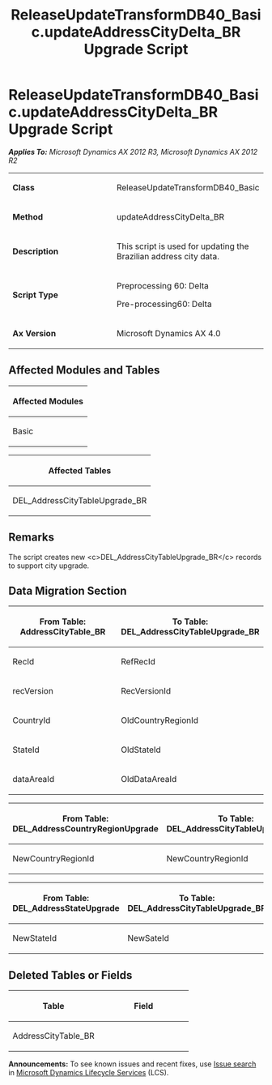 ﻿---
title: ReleaseUpdateTransformDB40_Basic.updateAddressCityDelta_BR Upgrade Script
TOCTitle: ReleaseUpdateTransformDB40_Basic.updateAddressCityDelta_BR Upgrade Script
ms:assetid: 903204e7-7cd8-452b-5dd9-f01cc5ab2e23
ms:mtpsurl: https://msdn.microsoft.com/en-us/library/JJ736559(v=AX.60)
ms:contentKeyID: 49709747
ms.date: 05/18/2015
mtps_version: v=AX.60
---

# ReleaseUpdateTransformDB40\_Basic.updateAddressCityDelta\_BR Upgrade Script 


_**Applies To:** Microsoft Dynamics AX 2012 R3, Microsoft Dynamics AX 2012 R2_

<table>
<colgroup>
<col style="width: 50%" />
<col style="width: 50%" />
</colgroup>
<tbody>
<tr class="odd">
<td><p><strong>Class</strong></p></td>
<td><p>ReleaseUpdateTransformDB40_Basic</p></td>
</tr>
<tr class="even">
<td><p><strong>Method</strong></p></td>
<td><p>updateAddressCityDelta_BR</p></td>
</tr>
<tr class="odd">
<td><p><strong>Description</strong></p></td>
<td><p>This script is used for updating the Brazilian address city data.</p></td>
</tr>
<tr class="even">
<td><p><strong>Script Type</strong></p></td>
<td><p>Preprocessing 60: Delta</p>
<p>Pre-processing60: Delta</p></td>
</tr>
<tr class="odd">
<td><p><strong>Ax Version</strong></p></td>
<td><p>Microsoft Dynamics AX 4.0</p></td>
</tr>
</tbody>
</table>


## Affected Modules and Tables

<table>
<colgroup>
<col style="width: 100%" />
</colgroup>
<thead>
<tr class="header">
<th><p>Affected Modules</p></th>
</tr>
</thead>
<tbody>
<tr class="odd">
<td><p>Basic</p></td>
</tr>
</tbody>
</table>


<table>
<colgroup>
<col style="width: 100%" />
</colgroup>
<thead>
<tr class="header">
<th><p>Affected Tables</p></th>
</tr>
</thead>
<tbody>
<tr class="odd">
<td><p>DEL_AddressCityTableUpgrade_BR</p></td>
</tr>
</tbody>
</table>


## Remarks

The script creates new \<c\>DEL\_AddressCityTableUpgrade\_BR\</c\> records to support city upgrade.

## Data Migration Section

<table>
<colgroup>
<col style="width: 50%" />
<col style="width: 50%" />
</colgroup>
<thead>
<tr class="header">
<th><p>From Table: AddressCityTable_BR</p></th>
<th><p>To Table: DEL_AddressCityTableUpgrade_BR</p></th>
</tr>
</thead>
<tbody>
<tr class="odd">
<td><p>RecId</p></td>
<td><p>RefRecId</p></td>
</tr>
<tr class="even">
<td><p>recVersion</p></td>
<td><p>RecVersionId</p></td>
</tr>
<tr class="odd">
<td><p>CountryId</p></td>
<td><p>OldCountryRegionId</p></td>
</tr>
<tr class="even">
<td><p>StateId</p></td>
<td><p>OldStateId</p></td>
</tr>
<tr class="odd">
<td><p>dataAreaId</p></td>
<td><p>OldDataAreaId</p></td>
</tr>
</tbody>
</table>


<table>
<colgroup>
<col style="width: 50%" />
<col style="width: 50%" />
</colgroup>
<thead>
<tr class="header">
<th><p>From Table: DEL_AddressCountryRegionUpgrade</p></th>
<th><p>To Table: DEL_AddressCityTableUpgrade_BR</p></th>
</tr>
</thead>
<tbody>
<tr class="odd">
<td><p>NewCountryRegionId</p></td>
<td><p>NewCountryRegionId</p></td>
</tr>
</tbody>
</table>


<table>
<colgroup>
<col style="width: 50%" />
<col style="width: 50%" />
</colgroup>
<thead>
<tr class="header">
<th><p>From Table: DEL_AddressStateUpgrade</p></th>
<th><p>To Table: DEL_AddressCityTableUpgrade_BR</p></th>
</tr>
</thead>
<tbody>
<tr class="odd">
<td><p>NewStateId</p></td>
<td><p>NewSateId</p></td>
</tr>
</tbody>
</table>


## Deleted Tables or Fields

<table>
<colgroup>
<col style="width: 50%" />
<col style="width: 50%" />
</colgroup>
<thead>
<tr class="header">
<th><p>Table</p></th>
<th><p>Field</p></th>
</tr>
</thead>
<tbody>
<tr class="odd">
<td><p>AddressCityTable_BR</p></td>
<td><p></p></td>
</tr>
</tbody>
</table>

  
**Announcements:** To see known issues and recent fixes, use [Issue search](http://go.microsoft.com/fwlink/?linkid=389258) in [Microsoft Dynamics Lifecycle Services](http://go.microsoft.com/fwlink/?linkid=306505) (LCS).

